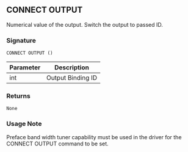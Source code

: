 ## CONNECT OUTPUT

Numerical value of the output. Switch the output to passed ID.


### Signature

`CONNECT OUTPUT ()`


| Parameter | Description |
| --- | --- |
| int | Output Binding ID |


### Returns

`None`
 

### Usage Note

Preface band width tuner capability must be used in the driver for the CONNECT OUTPUT command to be set.